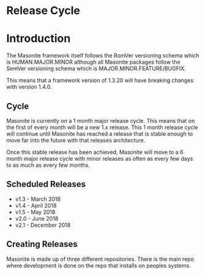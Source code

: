 # Release Cycle

# Introduction

The Masonite framework itself follows the RomVer versioning schema which is HUMAN.MAJOR.MINOR although all Masonite packages follow the SemVer versioning schema which is MAJOR.MINOR.FEATURE/BUGFIX.

This means that a framework version of 1.3.20 will have breaking changes with version 1.4.0.

## Cycle

Masonite is currently on a 1 month major release cycle. This means that on the first of every month will be a new 1.x release. This 1 month release cycle will continue until Masonite has reached a release that is stable enough to move far into the future with that releases architecture.

Once this stable release has been achieved, Masonite will move to a 6 month major release cycle with minor releases as often as every few days to as much as every few months.

## Scheduled Releases

* v1.3 - March 2018
* v1.4 - April 2018
* v1.5 - May 2018
* v2.0 - June 2018
* v2.1 - December 2018

## Creating Releases

Masonite is made up of three different repositories. There is the main repo where development is done on the repo that installs on peoples systems.




